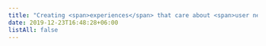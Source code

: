 ```yaml
---
title: "Creating <span>experiences</span> that care about <span>user needs</span> and <span>sustainability</span>"
date: 2019-12-23T16:48:28+06:00
listAll: false
---
```

